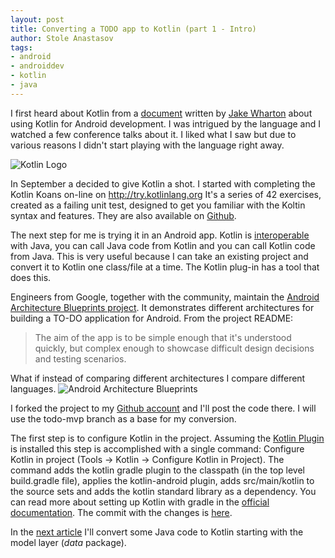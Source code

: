 ```yaml
---
layout: post
title: Converting a TODO app to Kotlin (part 1 - Intro)
author: Stole Anastasov
tags:
- android
- androiddev
- kotlin
- java
---
```

I first heard about Kotlin from a [document](https://docs.google.com/document/d/1ReS3ep-hjxWA8kZi0YqDbEhCqTt29hG8P44aA9W0DM8/edit?usp=sharing) written by [Jake Wharton](https://plus.google.com/+JakeWharton) about using Kotlin for Android development. I was intrigued by the language and I watched a few conference talks about it. I liked what I saw but due to various reasons I didn't start playing with the language right away.

![Kotlin Logo](https://kotlinlang.org/assets/images/twitter-card/kotlin_800x320.png  "Kotlin")

In September a decided to give Kotlin a shot. I started with completing the Kotlin Koans on-line on http://try.kotlinlang.org It's a series of 42 exercises, created as a failing unit test, designed to get you familiar with the Koltin syntax and features. They are also available on [Github](https://kotlinlang.org/docs/tutorials/koans.html).

The next step for me is trying it in an Android app. Kotlin is [interoperable](https://kotlinlang.org/docs/reference/java-interop.html) with Java, you can call Java code from Kotlin and you can call Kotlin code from Java. This is very useful because I can take an existing project and convert it to Kotlin one class/file at a time. The Kotlin plug-in has a tool that does this.

Engineers from Google, together with the community, maintain the [Android Architecture Blueprints project](https://github.com/googlesamples/android-architecture). It demonstrates different architectures for building a TO-DO application for Android. From the project README:

> The aim of the app is to be simple enough that it's understood quickly, but complex enough to showcase difficult design decisions and testing scenarios.

What if instead of comparing different architectures I compare different languages.
![Android Architecture Blueprints](https://github.com/googlesamples/android-architecture/wiki/images/aab-logo.png  "Android Architecture Blueprints")

I forked the project to my [Github account](https://github.com/LordRaydenMK/android-architecture)  and I'll post the code there. I will use the todo-mvp branch as a base for my conversion.

The first step is to configure Kotlin in the project. Assuming the [Kotlin Plugin](https://plugins.jetbrains.com/plugin/6954) is installed this step is accomplished with a single command: Configure Kotlin in project (Tools -> Kotlin -> Configure Kotlin in Project). The command adds the kotlin gradle plugin to the classpath (in the top level build.gradle file), applies the kotlin-android plugin, adds src/main/kotlin to the source sets and adds the kotlin standard library as a dependency. You can read more about setting up Kotlin with gradle in the [official documentation](https://kotlinlang.org/docs/reference/using-gradle.html). The commit with the changes is [here](https://github.com/LordRaydenMK/android-architecture/commit/22d6bdce9696390843f88d7acb153330f9ef877d).

In the [next article][todo-part-2] I'll convert some Java code to Kotlin starting with the model layer (*data* package).

[todo-part-2]: /2016/converting-a-todo-app-to-kotlin-part-2